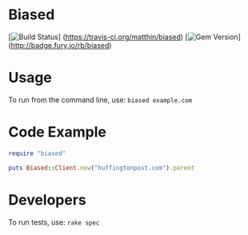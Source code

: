 # Biased
[![Build Status](https://travis-ci.org/matthin/biased.png?branch=master)]
(https://travis-ci.org/matthin/biased)
[![Gem Version](https://badge.fury.io/rb/biased.png)]
(http://badge.fury.io/rb/biased)

# Usage
To run from the command line, use: `biased example.com`

# Code Example
```ruby
require "biased"

puts Biased::Client.new("huffingtonpost.com").parent
```
# Developers
To run tests, use: `rake spec`

